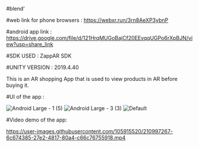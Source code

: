 #blend'

#web link for phone browsers : https://webxr.run/3rn8AeXP3ybnP



#android app link : https://drive.google.com/file/d/121HrqMUGoBajCf20EEvqqUGPo6rXpBJN/view?usp=share_link

#SDK USED : ZappAR SDK 


#UNITY VERSION : 2019.4.40

This is an AR shopping App that is used to view products in AR before buying it.

#UI of the app :

![Android Large - 1 (5)](https://user-images.githubusercontent.com/105915520/210996485-1cc5e9ee-4590-404c-90c1-9d4dfebc59d4.png)
![Android Large - 3 (3)](https://user-images.githubusercontent.com/105915520/210996616-6668ef28-07c3-4cae-8b6f-60ea70938dad.png)
![Default](https://user-images.githubusercontent.com/105915520/210996704-267777c4-ae01-48dd-98cb-fec530deab4a.png)





#Video demo of the app:


https://user-images.githubusercontent.com/105915520/210997267-6c674385-27e2-4817-80a4-c66c76755918.mp4

